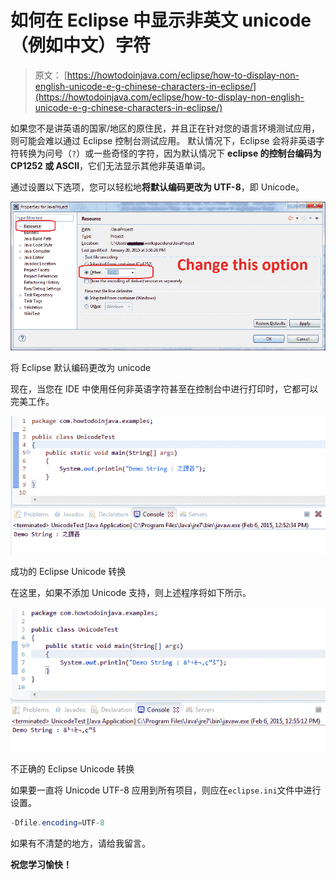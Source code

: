# 如何在 Eclipse 中显示非英文 unicode（例如中文）字符

> 原文： [https://howtodoinjava.com/eclipse/how-to-display-non-english-unicode-e-g-chinese-characters-in-eclipse/](https://howtodoinjava.com/eclipse/how-to-display-non-english-unicode-e-g-chinese-characters-in-eclipse/)

如果您不是讲英语的国家/地区的原住民，并且正在针对您的语言环境测试应用，则可能会难以通过 Eclipse 控制台测试应用。 默认情况下，Eclipse 会将非英语字符转换为问号（`?`）或一些奇怪的字符，因为默认情况下 **eclipse 的控制台编码为 CP1252 或 ASCII**，它们无法显示其他非英语单词。

通过设置以下选项，您可以轻松地**将默认编码更改为 UTF-8**，即 Unicode。

![Eclipse change default encoding to unicode](img/9e5387cfe3a2d5b16a635bb3972ec14c.png)

将 Eclipse 默认编码更改为 unicode



现在，当您在 IDE 中使用任何非英语字符甚至在控制台中进行打印时，它都可以完美工作。

![Successful Eclipse Unicode Translation](img/eaed65446f59c99aa99b2b2f5d692c30.png)

成功的 Eclipse Unicode 转换



在这里，如果不添加 Unicode 支持，则上述程序将如下所示。

![Incorrect Eclipse Unicode Translation](img/e065ed42e2d90f9e6042b647efc93b24.png)

不正确的 Eclipse Unicode 转换


如果要一直将 Unicode UTF-8 应用到所有项目，则应在`eclipse.ini`文件中进行设置。

```java
-Dfile.encoding=UTF-8
```

如果有不清楚的地方，请给我留言。

**祝您学习愉快！**